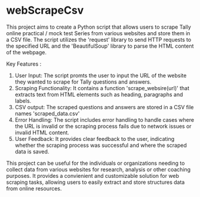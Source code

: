 # webScrapeCsv
This project aims to create a Python script that allows users to scrape Tally online practical / mock test Series from various websites and store them in a CSV file. 
The script utilizes the 'request' library to send HTTP requests to the specified URL and the 'BeautifulSoup' library to parse the HTML content of the webpage.

Key Features :
1. User Input: The script promts the user to input the URL of the website they wanted to scrape for Tally questions and answers.
2. Scraping Functionality: It contains a function 'scrape_websire(url)' that extracts text from HTML elements such as heading, paragraphs and labels.
3. CSV output: The scraped questions and answers are stored in a CSV file names 'scraped_data.csv'
4. Error Handling: The script includes error handling to handle cases where the URL is invalid or the scraping process fails due to network issues or invalid HTML content.
5. User Feedback: It provides clear feedback to the user, indicating whether the scraping process was successful and where the scraped data is saved.

This project can be useful for the individuals or organizations needing to collect data from various websites for research, analysis or other coaching purposes. 
It provides a convienient and customizable solution for web scraping tasks, allowing users to easily extract and store structures data from online resources.
